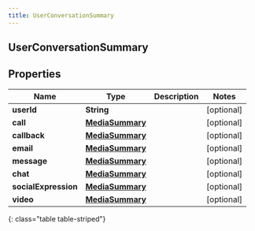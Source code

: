 ```yaml
---
title: UserConversationSummary
---
```

## UserConversationSummary


## Properties

| Name | Type | Description | Notes |
| ------------ | ------------- | ------------- | ------------- |
| **userId** | <!----><!---->**String**<!----> |  |  [optional] |
| **call** | <!----><!---->[**MediaSummary**](MediaSummary.html)<!----> |  |  [optional] |
| **callback** | <!----><!---->[**MediaSummary**](MediaSummary.html)<!----> |  |  [optional] |
| **email** | <!----><!---->[**MediaSummary**](MediaSummary.html)<!----> |  |  [optional] |
| **message** | <!----><!---->[**MediaSummary**](MediaSummary.html)<!----> |  |  [optional] |
| **chat** | <!----><!---->[**MediaSummary**](MediaSummary.html)<!----> |  |  [optional] |
| **socialExpression** | <!----><!---->[**MediaSummary**](MediaSummary.html)<!----> |  |  [optional] |
| **video** | <!----><!---->[**MediaSummary**](MediaSummary.html)<!----> |  |  [optional] |
{: class="table table-striped"}



